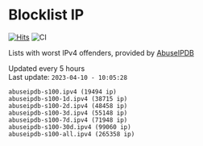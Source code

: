 # Blocklist IP

[![Hits](https://hits.seeyoufarm.com/api/count/incr/badge.svg?url=https%3A%2F%2Fgithub.com%2Fborestad%2Fblocklist-ip%2F&count_bg=%2379C83D&title_bg=%23555555&icon=&icon_color=%23E7E7E7&title=hits&edge_flat=false)](https://hits.seeyoufarm.com)  ![CI](https://img.shields.io/github/workflow/status/borestad/blocklist-ip/CI?style=flat-square)

Lists with worst IPv4 offenders, provided by [AbuseIPDB](https://www.abuseipdb.com/)

<!-- FOOTER-PLACEHOLDER -->
Updated every 5 hours<br>
Last update: `2023-04-10 - 10:05:28`
```
abuseipdb-s100.ipv4 (19494 ip)
abuseipdb-s100-1d.ipv4 (38715 ip)
abuseipdb-s100-2d.ipv4 (48458 ip)
abuseipdb-s100-3d.ipv4 (55148 ip)
abuseipdb-s100-7d.ipv4 (71948 ip)
abuseipdb-s100-30d.ipv4 (99060 ip)
abuseipdb-s100-all.ipv4 (265358 ip)
```
